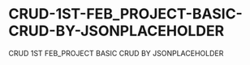 # CRUD-1ST-FEB_PROJECT-BASIC-CRUD-BY-JSONPLACEHOLDER
CRUD 1ST FEB_PROJECT BASIC CRUD BY JSONPLACEHOLDER
